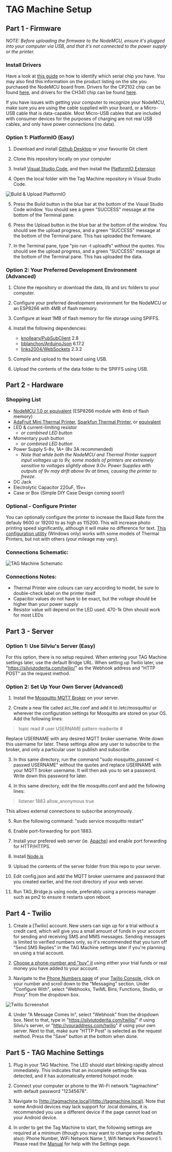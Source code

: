 # TAG Machine Setup

## Part 1 - Firmware

*NOTE: Before uploading the firmware to the NodeMCU, ensure it's plugged into your computer via USB, and that it's not connected to the power supply or the printer.*

### Install Drivers

Have a look at [this guide](https://cityos-air.readme.io/docs/1-usb-drivers-for-nodemcu-v10) on how to identify which serial chip you have. You may also find this information on the product listing on the site you purchased the NodeMCU board from. Drivers for the CP2102 chip can be found [here](https://www.silabs.com/developers/usb-to-uart-bridge-vcp-drivers), and drivers for the CH341 chip can be found [here](https://github.com/nodemcu/nodemcu-devkit/tree/master/Drivers).

If you have issues with getting your computer to recognize your NodeMCU, make sure you are using the cable supplied with your board, or a Micro-USB cable that is data-capable. Most Micro-USB cables that are included with consumer devices for the purposes of charging are not real USB cables, and only have power connections (no data).

### Option 1: PlatformIO (Easy)

1. Download and install [Github Desktop](https://desktop.github.com/) or your favourite Git client

2. Clone this repository locally on your computer

3. Install [Visual Studio Code](https://code.visualstudio.com/), and then install the [PlatformIO Extension](https://platformio.org/)

4. Open the local folder with the Tag Machine repository in Visual Studio Code. 

![Build & Upload PlatformIO](https://docs.platformio.org/en/latest/_images/platformio-ide-vscode-build-project.png)

5. Press the Build button in the blue bar at the bottom of the Visual Studio Code window. You should see a green "SUCCESS" message at the bottom of the Terminal pane.

6. Press the Upload button in the blue bar at the bottom of the window. You should see the upload progress, and a green "SUCCESS" message at the bottom of the Terminal pane. This has uploaded the firmware. 

7. In the Terminal pane, type "pio run -t uploadfs" without the quotes. You should see the upload progress, and a green "SUCCESS" message at the bottom of the Terminal pane. This has uploaded the data.

### Option 2: Your Preferred Development Environment (Advanced)

1. Clone the repository or download the data, lib and src folders to your computer. 

2. Configure your preferred development environment for the NodeMCU or an ESP8266 with 4MB of flash memory. 

3. Configure at least 1MB of flash memory for file storage using SPIFFS. 

4. Install the following dependencies:
	* [knolleary/PubSubClient](https://github.com/knolleary/pubsubclient) 2.8
	* [bblanchon/ArduinoJson](https://github.com/bblanchon/ArduinoJson) 6.17.2
	* [links2004/WebSockets](https://github.com/Links2004/arduinoWebSockets) 2.3.2
  
5. Compile and upload to the board using USB. 

6. Upload the contents of the data folder to the SPIFFS using USB. 


## Part 2 - Hardware

### Shopping List
* [NodeMCU 1.0 or equivalent](https://www.aliexpress.com/wholesale?catId=0&initiative_id=SB_20200607165641&SearchText=nodemcu) (ESP8266 module with 4mb of flash memory)
* [AdaFruit Mini Thermal Printer](https://www.adafruit.com/product/597), [Sparkfun Thermal Printer](https://www.sparkfun.com/products/14970), or [equivalent](https://www.aliexpress.com/item/4000670706301.html?spm=a2g0o.productlist.0.0.6f64c49bIuD0cf&algo_pvid=21e71930-b292-4d6e-b394-f049cdb62eff&algo_expid=21e71930-b292-4d6e-b394-f049cdb62eff-9&btsid=0ab50f6115915778964662640e4af4&ws_ab_test=searchweb0_0,searchweb201602_,searchweb201603_)
* LED & current-limiting resistor
  * *or combined LED button*
* Momentary push button
  * *or combined LED button*
* Power Supply 5-8v, 1A+ (8v 3A recommended) 
  * *Note that while both the NodeMCU and Thermal Printer support input voltages up to 9v, some models of printers are extremely sensitive to voltages slightly above 9.0v. Power Supplies with outputs of 9v may drift above 9v at times, causing the printer to freeze.*
* DC Jack
* Electrolytic Capacitor 220uF, 15v+
* Case or Box (Simple DIY Case Design coming soon!)

### Optional - Configure Printer

You can optionally configure the printer to increase the Baud Rate form the defauly 9600 or 19200 to as high as 115200. This will increase photo printing speed significantly, although it will make no difference for text. [This configuration utility](http://www.dkia.at/downloads/csn-a2-t-tool.zip) (Windows only) works with some models of Thermal Printers, but not with others (your mileage may vary). 

### Connections Schematic:

![TAG Machine Schematic](https://github.com/silviu-toderita/TAG_Machine/blob/master/docs/Schematic.png?raw=true)

### Connections Notes:
- Thermal Printer wire colours can vary according to model, be sure to double-check label on the printer itself
- Capacitor values do not have to be exact, but the voltage should be higher than your power supply
- Resistor value will depend on the LED used. 470-1k Ohm should work for most LEDs

## Part 3 - Server

### Option 1: Use Silviu's Server (Easy)

For this option, there is no setup required. When entering your TAG Machine settings later, use the default Bridge URL. When setting up Twilio later, use "https://silviutoderita.com/twilio/" as the Webhook address and "HTTP POST" as the request method.

### Option 2: Set Up Your Own Server (Advanced)

1. Install the [Mosquitto MQTT Broker](https://mosquitto.org/) on your server.

2. Create a new file called acl_file.conf and add it to /etc/mosquitto/ or wherever the configuration settings for Mosquitto are stored on your OS. Add the following lines:

> topic read #
> user USERNAME
> pattern readwrite #

Replace USERNAME with any desired MQTT broker username. Write down this username for later. These settings allow any user to subscribe to the broker, and only a particular user to publish and subscribe. 

3. In this same directory, run the command "sudo mosquitto_passwd -c passwd USERNAME" without the quotes and replace USERNAME with your MQTT broker username. It will then ask you to set a password. Write down this password for later. 

4. In this same directory, edit the file mosquitto.conf and add the following lines:

> listener 1883
> allow_anonymous true

This allows external connections to subscribe anonymously. 

5. Run the following command: "sudo service mosquitto restart"

6. Enable port-forwarding for port 1883. 

7. Install your prefered web server (ie. [Apache](https://httpd.apache.org/)) and enable port forwarding for HTTP/HTTPS.

8. Install [Node.js](https://nodejs.org/en/)

9. Upload the contents of the server folder from this repo to your server. 

10. Edit config.json and add the MQTT broker username and password that you created earlier, and the root directory of your web server. 

11. Run TAG_Bridge.js using node, preferably using a process manager such as pm2 to ensure it restarts upon reboot. 

## Part 4 - Twilio

1. Create a [Twilio] account. New users can sign up for a trial without a credit card, which will give you a small amount of funds in your account for sending and receiving SMS and MMS messages. Sending messages is limited to verified numbers only, so it's recommended that you turn off "Send SMS Replies" in the TAG Machine settings later if you're planning on using a trial account. 

2. [Choose a phone-number and "buy" it](https://support.twilio.com/hc/en-us/articles/223135247-How-to-Search-for-and-Buy-a-Twilio-Phone-Number-from-Console) using either your trial funds or real money you have added to your account. 

3. Navigate to the [Phone Numbers page](https://www.twilio.com/console/phone-numbers/incoming) of your [Twilio Console](https://www.twilio.com/console/), click on your number and scroll down to the "Messaging" section. Under "Configure With", select "Webhooks, TwiML Bins, Functions, Studio, or Proxy" from the dropdown box.

![Twilio Screenshot](https://github.com/silviu-toderita/TAG_Machine/blob/master/docs/Twilio_Settings.png?raw=true)

4. Under "A Message Comes In", select "Webhook" from the dropdown box. Next to that, type in "https://silviutoderita.com/twilio/" if using Silviu's server, or "http://youraddress.com/twilio" if using your own server. Next to that, make sure "HTTP Post" is selected as the request method. Press the "Save" button at the bottom when done. 

## Part 5 - TAG Machine Settings

1. Plug in your TAG Machine. The LED should start blinking rapidly almost immediately. This indicates that an incomplete settings file was detected, and it has automatically entered hotspot mode. 

2. Connect your computer or phone to the Wi-Fi network "tagmachine" with default password "12345678". 

3. Navigate to [http://tagmachine.local](http://tagmachine.local). Note that some Android devices may lack support for .local domains, it is recommended you use a different device if the page cannot load on your Android device. 

4. In order to get the Tag Machine to start, the following settings are required at a minimum (though you may want to change some defaults also): Phone Number, WiFi Network Name 1, Wifi Network Password 1. Please read the [Manual](https://github.com/silviu-toderita/TAG_Machine/blob/master/MANUAL.md) for help with the Settings page. 
